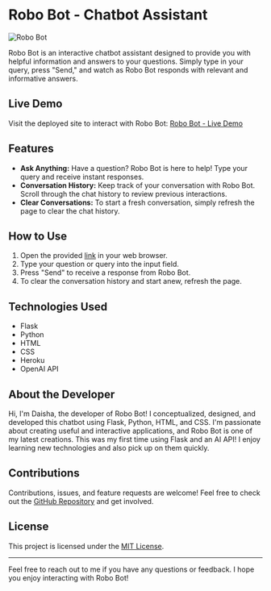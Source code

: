 # Robo Bot - Chatbot Assistant

![Robo Bot](../probable-guacamole/src/static/images/Screenshot%202023-08-21%20at%2011.53.15%20AM.jpg)
 

Robo Bot is an interactive chatbot assistant designed to provide you with helpful information and answers to your questions. Simply type in your query, press "Send," and watch as Robo Bot responds with relevant and informative answers.

## Live Demo

Visit the deployed site to interact with Robo Bot: [Robo Bot - Live Demo](https://chatbot-00-eac25725f44b.herokuapp.com/)

## Features

- **Ask Anything:** Have a question? Robo Bot is here to help! Type your query and receive instant responses.
- **Conversation History:** Keep track of your conversation with Robo Bot. Scroll through the chat history to review previous interactions.
- **Clear Conversations:** To start a fresh conversation, simply refresh the page to clear the chat history.

## How to Use

1. Open the provided [link](https://chatbot-00-eac25725f44b.herokuapp.com/) in your web browser.
2. Type your question or query into the input field.
3. Press "Send" to receive a response from Robo Bot.
4. To clear the conversation history and start anew, refresh the page.

## Technologies Used

- Flask
- Python
- HTML
- CSS
- Heroku
- OpenAI API

## About the Developer

Hi, I'm Daisha, the developer of Robo Bot! I conceptualized, designed, and developed this chatbot using Flask, Python, HTML, and CSS. I'm passionate about creating useful and interactive applications, and Robo Bot is one of my latest creations. This was my first time using Flask and an AI API! I enjoy learning new technologies and also pick up on them quickly. 

## Contributions

Contributions, issues, and feature requests are welcome! Feel free to check out the [GitHub Repository](https://www.github.com/Daisha22d/) and get involved.

## License

This project is licensed under the [MIT License](LICENSE).

---

Feel free to reach out to me if you have any questions or feedback. I hope you enjoy interacting with Robo Bot!
